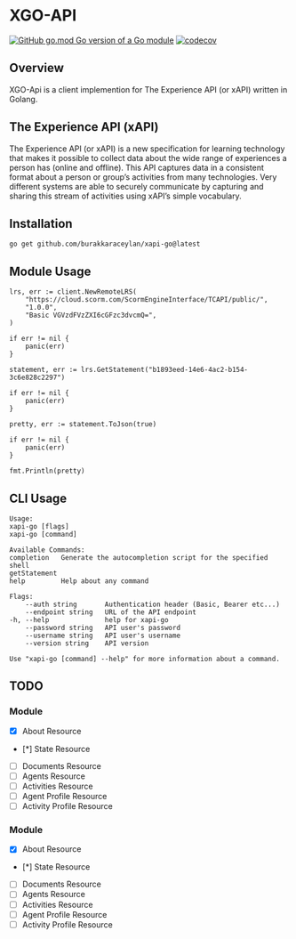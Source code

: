 # XGO-API
[![GitHub go.mod Go version of a Go module](https://img.shields.io/github/go-mod/go-version/gomods/athens.svg)](https://github.com/gomods/athens)
[![codecov](https://codecov.io/gh/burakkaraceylan/xapi-go/branch/main/graph/badge.svg?token=ECR4A27QDV)](https://codecov.io/gh/burakkaraceylan/xapi-go)

## Overview

XGO-Api is a client implemention for The Experience API (or xAPI) written in Golang.
## The Experience API (xAPI)

The Experience API (or xAPI) is a new specification for learning technology that makes it possible to collect data about the wide range of experiences a person has (online and offline). This API captures data in a consistent format about a person or group’s activities from many technologies. Very different systems are able to securely communicate by capturing and sharing this stream of activities using xAPI’s simple vocabulary.

## Installation
	go get github.com/burakkaraceylan/xapi-go@latest
## Module Usage
	lrs, err := client.NewRemoteLRS(
		"https://cloud.scorm.com/ScormEngineInterface/TCAPI/public/",
		"1.0.0",
		"Basic VGVzdFVzZXI6cGFzc3dvcmQ=",
	)

	if err != nil {
		panic(err)
	}

	statement, err := lrs.GetStatement("b1893eed-14e6-4ac2-b154-3c6e828c2297")

	if err != nil {
		panic(err)
	}

	pretty, err := statement.ToJson(true)

	if err != nil {
		panic(err)
	}

	fmt.Println(pretty)

## CLI Usage
	Usage:
	xapi-go [flags]
	xapi-go [command]

	Available Commands:
	completion   Generate the autocompletion script for the specified shell
	getStatement 
	help         Help about any command

	Flags:
		--auth string       Authentication header (Basic, Bearer etc...)
		--endpoint string   URL of the API endpoint
	-h, --help              help for xapi-go
		--password string   API user's password
		--username string   API user's username
		--version string    API version

	Use "xapi-go [command] --help" for more information about a command.

## TODO
### Module
- [x] About Resource
- [*] State Resource
- [ ] Documents Resource
- [ ] Agents Resource
- [ ] Activities Resource
- [ ] Agent Profile Resource
- [ ] Activity Profile Resource
### Module
- [x] About Resource
- [*] State Resource
- [ ] Documents Resource
- [ ] Agents Resource
- [ ] Activities Resource
- [ ] Agent Profile Resource
- [ ] Activity Profile Resource
